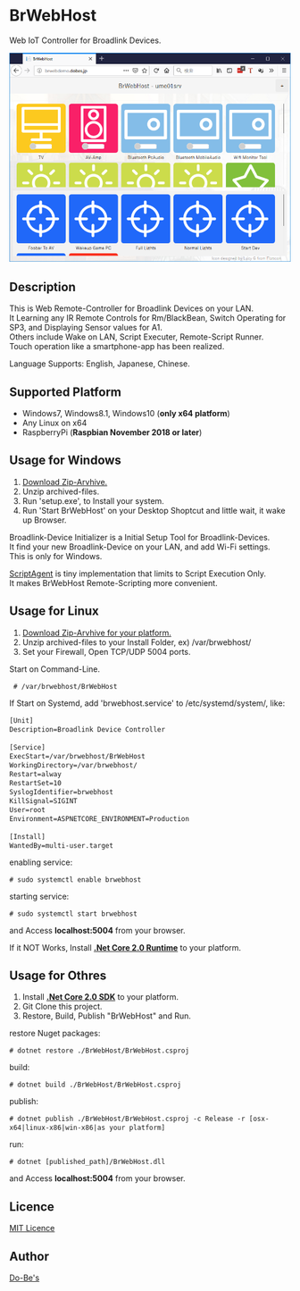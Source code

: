 BrWebHost
====

Web IoT Controller for Broadlink Devices.  

![BrWebHost Demo](https://raw.githubusercontent.com/ume05rw/BrWebHost/master/_binaries/form_full.png "BrWebHost")

## Description

This is Web Remote-Controller for Broadlink Devices on your LAN.  
It Learning any IR Remote Controls for Rm/BlackBean, Switch Operating for SP3, and Displaying Sensor values for A1.  
Others include Wake on LAN, Script Executer, Remote-Script Runner.    
Touch operation like a smartphone-app has been realized.  
  
Language Supports: English, Japanese, Chinese.  

## Supported Platform
* Windows7, Windows8.1, Windows10 (**only x64 platform**)  
* Any Linux on x64
* RaspberryPi (**Raspbian November 2018 or later**)
  

## Usage for Windows
1. [Download Zip-Arvhive.](https://github.com/ume05rw/BrWebHost/releases/download/release1.0.1/SetupBrWebHost.zip)  
2. Unzip archived-files. 
3. Run 'setup.exe', to Install your system.
4. Run 'Start BrWebHost' on your Desktop Shoptcut and little wait, it wake up Browser.

Broadlink-Device Initializer is a Initial Setup Tool for Broadlink-Devices.  
It find your new Broadlink-Device on your LAN, and add Wi-Fi settings.  
This is only for Windows.  
  
[ScriptAgent](https://github.com/ume05rw/BrWebHost/releases/download/release1.0.1/SetupScriptAgent.zip) is tiny implementation that limits to Script Execution Only.  
It makes BrWebHost Remote-Scripting more convenient.  
  

## Usage for Linux
1. [Download Zip-Arvhive for your platform.](https://github.com/ume05rw/BrWebHost/releases)  
2. Unzip archived-files to your Install Folder, ex) /var/brwebhost/  
3. Set your Firewall, Open TCP/UDP 5004 ports.


Start on Command-Line.
     
     # /var/brwebhost/BrWebHost
     

If Start on Systemd, add 'brwebhost.service' to /etc/systemd/system/, like:

    
    [Unit]
    Description=Broadlink Device Controller

    [Service]
    ExecStart=/var/brwebhost/BrWebHost
    WorkingDirectory=/var/brwebhost/
    Restart=alway
    RestartSet=10
    SyslogIdentifier=brwebhost
    KillSignal=SIGINT
    User=root
    Environment=ASPNETCORE_ENVIRONMENT=Production

    [Install]
    WantedBy=multi-user.target
    
enabling service:

     
    # sudo systemctl enable brwebhost 
     

starting service:

     
    # sudo systemctl start brwebhost
     

and Access **localhost:5004** from your browser.  
  
If it NOT Works, Install [**.Net Core 2.0 Runtime**](https://dotnet.microsoft.com/download/dotnet-core/2.0) to your platform.  


## Usage for Othres
1. Install [**.Net Core 2.0 SDK**](https://dotnet.microsoft.com/download/dotnet-core/2.0) to your platform.
2. Git Clone this project.
3. Restore, Build, Publish "BrWebHost" and Run.

restore Nuget packages:   
     
    # dotnet restore ./BrWebHost/BrWebHost.csproj

build:  
     
    # dotnet build ./BrWebHost/BrWebHost.csproj

publish:
     
    # dotnet publish ./BrWebHost/BrWebHost.csproj -c Release -r [osx-x64|linux-x86|win-x86|as your platform]

run:
     
    # dotnet [published_path]/BrWebHost.dll
  
and Access **localhost:5004** from your browser.    
  


## Licence

[MIT Licence](https://github.com/ume05rw/BrWebHost/blob/master/LICENSE)

## Author

[Do-Be's](http://dobes.jp)
